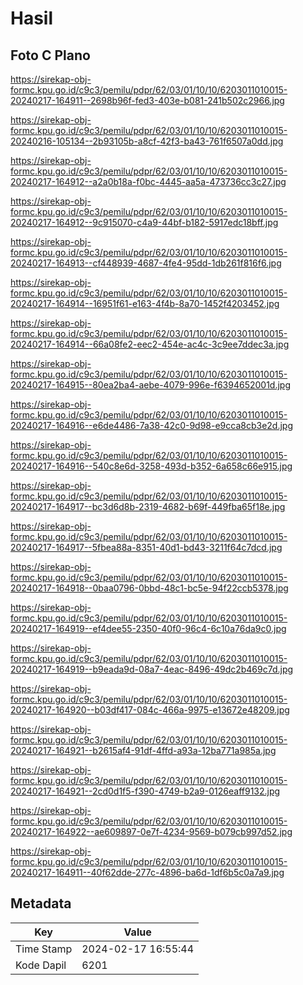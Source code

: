 # Hasil

## Foto C Plano

https://sirekap-obj-formc.kpu.go.id/c9c3/pemilu/pdpr/62/03/01/10/10/6203011010015-20240217-164911--2698b96f-fed3-403e-b081-241b502c2966.jpg

https://sirekap-obj-formc.kpu.go.id/c9c3/pemilu/pdpr/62/03/01/10/10/6203011010015-20240216-105134--2b93105b-a8cf-42f3-ba43-761f6507a0dd.jpg

https://sirekap-obj-formc.kpu.go.id/c9c3/pemilu/pdpr/62/03/01/10/10/6203011010015-20240217-164912--a2a0b18a-f0bc-4445-aa5a-473736cc3c27.jpg

https://sirekap-obj-formc.kpu.go.id/c9c3/pemilu/pdpr/62/03/01/10/10/6203011010015-20240217-164912--9c915070-c4a9-44bf-b182-5917edc18bff.jpg

https://sirekap-obj-formc.kpu.go.id/c9c3/pemilu/pdpr/62/03/01/10/10/6203011010015-20240217-164913--cf448939-4687-4fe4-95dd-1db261f816f6.jpg

https://sirekap-obj-formc.kpu.go.id/c9c3/pemilu/pdpr/62/03/01/10/10/6203011010015-20240217-164914--16951f61-e163-4f4b-8a70-1452f4203452.jpg

https://sirekap-obj-formc.kpu.go.id/c9c3/pemilu/pdpr/62/03/01/10/10/6203011010015-20240217-164914--66a08fe2-eec2-454e-ac4c-3c9ee7ddec3a.jpg

https://sirekap-obj-formc.kpu.go.id/c9c3/pemilu/pdpr/62/03/01/10/10/6203011010015-20240217-164915--80ea2ba4-aebe-4079-996e-f6394652001d.jpg

https://sirekap-obj-formc.kpu.go.id/c9c3/pemilu/pdpr/62/03/01/10/10/6203011010015-20240217-164916--e6de4486-7a38-42c0-9d98-e9cca8cb3e2d.jpg

https://sirekap-obj-formc.kpu.go.id/c9c3/pemilu/pdpr/62/03/01/10/10/6203011010015-20240217-164916--540c8e6d-3258-493d-b352-6a658c66e915.jpg

https://sirekap-obj-formc.kpu.go.id/c9c3/pemilu/pdpr/62/03/01/10/10/6203011010015-20240217-164917--bc3d6d8b-2319-4682-b69f-449fba65f18e.jpg

https://sirekap-obj-formc.kpu.go.id/c9c3/pemilu/pdpr/62/03/01/10/10/6203011010015-20240217-164917--5fbea88a-8351-40d1-bd43-3211f64c7dcd.jpg

https://sirekap-obj-formc.kpu.go.id/c9c3/pemilu/pdpr/62/03/01/10/10/6203011010015-20240217-164918--0baa0796-0bbd-48c1-bc5e-94f22ccb5378.jpg

https://sirekap-obj-formc.kpu.go.id/c9c3/pemilu/pdpr/62/03/01/10/10/6203011010015-20240217-164919--ef4dee55-2350-40f0-96c4-6c10a76da9c0.jpg

https://sirekap-obj-formc.kpu.go.id/c9c3/pemilu/pdpr/62/03/01/10/10/6203011010015-20240217-164919--b9eada9d-08a7-4eac-8496-49dc2b469c7d.jpg

https://sirekap-obj-formc.kpu.go.id/c9c3/pemilu/pdpr/62/03/01/10/10/6203011010015-20240217-164920--b03df417-084c-466a-9975-e13672e48209.jpg

https://sirekap-obj-formc.kpu.go.id/c9c3/pemilu/pdpr/62/03/01/10/10/6203011010015-20240217-164921--b2615af4-91df-4ffd-a93a-12ba771a985a.jpg

https://sirekap-obj-formc.kpu.go.id/c9c3/pemilu/pdpr/62/03/01/10/10/6203011010015-20240217-164921--2cd0d1f5-f390-4749-b2a9-0126eaff9132.jpg

https://sirekap-obj-formc.kpu.go.id/c9c3/pemilu/pdpr/62/03/01/10/10/6203011010015-20240217-164922--ae609897-0e7f-4234-9569-b079cb997d52.jpg

https://sirekap-obj-formc.kpu.go.id/c9c3/pemilu/pdpr/62/03/01/10/10/6203011010015-20240217-164911--40f62dde-277c-4896-ba6d-1df6b5c0a7a9.jpg


## Metadata

| Key        | Value               |
| ---------- | ------------------- |
| Time Stamp | 2024-02-17 16:55:44 |
| Kode Dapil | 6201                |




